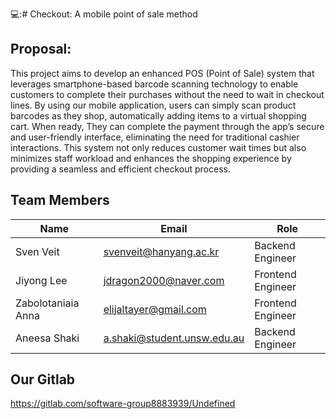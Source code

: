 💻:# Checkout: A mobile point of sale method

## Proposal:
This project aims to develop an enhanced POS (Point of Sale) system that leverages smartphone-based barcode scanning technology to enable customers to complete their purchases without the need to wait in checkout lines. By using our mobile application, users can simply scan product barcodes as they shop, automatically adding items to a virtual shopping cart. When ready, They can complete the payment through the app’s secure and user-friendly interface, eliminating the need for traditional cashier interactions. This system not only reduces customer wait times but also minimizes staff workload and enhances the shopping experience by providing a seamless and efficient checkout process.

## Team Members
| Name | Email | Role |
|--------|--------|--------|
| Sven Veit   |svenveit@hanyang.ac.kr| Backend Engineer|
| Jiyong Lee   | jdragon2000@naver.com | Frontend Engineer|
| Zabolotaniaia Anna   |elijaltayer@gmail.com | Frontend Engineer |
| Aneesa Shaki   |a.shaki@student.unsw.edu.au   | Backend Engineer|

## Our Gitlab
https://gitlab.com/software-group8883939/Undefined


<!--

**Here are some ideas to get you started:**

🙋‍♀️ A short introduction - what is your organization all about?
🌈 Contribution guidelines - how can the community get involved?
👩‍💻 Useful resources - where can the community find your docs? Is there anything else the community should know?
🍿 Fun facts - what does your team eat for breakfast?
🧙 Remember, you can do mighty things with the power of [Markdown](https://docs.github.com/github/writing-on-github/getting-started-with-writing-and-formatting-on-github/basic-writing-and-formatting-syntax)
-->
